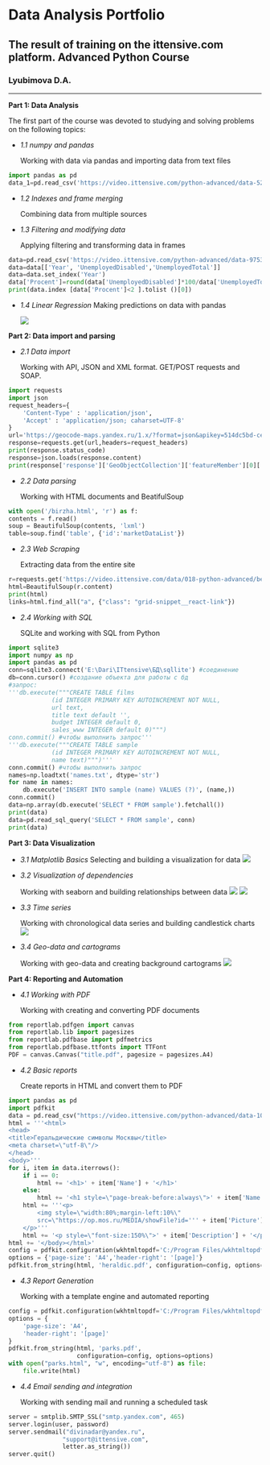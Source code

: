 # Data Analysis Portfolio
## The result of training on the ittensive.com platform. Advanced Python Course
### Lyubimova D.A.
___
**Part 1: Data Analysis**

The first part of the course was devoted to studying and solving problems on the following topics:

+ *1.1 numpy and pandas*

     Working with data via pandas and importing data from text files
     

``` python
import pandas as pd 
data_1=pd.read_csv('https://video.ittensive.com/python-advanced/data-5283-2019-10-04.utf.csv', delimiter=';') 
```

+ *1.2 Indexes and frame merging*

     Combining data from multiple sources

+ *1.3 Filtering and modifying data*

     Applying filtering and transforming data in frames

``` python
data=pd.read_csv('https://video.ittensive.com/python-advanced/data-9753-2019-07-25.utf.csv', delimiter=';')
data=data[['Year', 'UnemployedDisabled','UnemployedTotal']]
data=data.set_index('Year')
data['Procent']=round(data['UnemployedDisabled']*100/data['UnemployedTotal'], 1)
print(data.index [data['Procent']<2 ].tolist ()[0])
```

+ *1.4 Linear Regression*
     Making predictions on data with pandas
     
     ![](repo/p.1/linregress.png)



**Part 2: Data import and parsing**

- *2.1 Data import*

     Working with API, JSON and XML format. GET/POST requests and SOAP.

```python
import requests
import json
request_headers={
    'Content-Type' : 'application/json',
    'Accept' : 'application/json; caharset=UTF-8'
}
url='https://geocode-maps.yandex.ru/1.x/?format=json&apikey=514dc5bd-ce7e-4dbe-a7cc-0eea96f46fc3&geocode=Самара'
response=requests.get(url,headers=request_headers)
print(response.status_code)
response=json.loads(response.content)
print(response['response']['GeoObjectCollection']['featureMember'][0]['GeoObject']['Point']['pos'].split(" ")[0])
```
- *2.2 Data parsing*
  
   Working with HTML documents and BeatifulSoup

``` python
with open('/birzha.html', 'r') as f:
contents = f.read()
soup = BeautifulSoup(contents, 'lxml')
table=soup.find('table', {'id':'marketDataList'})
```
  
- *2.3 Web Scraping*

     Extracting data from the entire site
```python
r=requests.get('https://video.ittensive.com/data/018-python-advanced/beru.ru/', headers=headers)
html=BeautifulSoup(r.content)
print(html)
links=html.find_all("a", {"class": "grid-snippet__react-link"})
```

- *2.4 Working with SQL*

     SQLite and working with SQL from Python

```python
import sqlite3
import numpy as np
import pandas as pd
conn=sqlite3.connect('E:\Dari\ITtensive\БД\sqllite') #соединение
db=conn.cursor() #создание объекта для работы с бд
#запрос:
'''db.execute("""CREATE TABLE films
            (id INTEGER PRIMARY KEY AUTOINCREMENT NOT NULL,
            url text,
            title text default '',
            budget INTEGER default 0,
            sales_www INTEGER default 0)""")
conn.commit() #чтобы выполнить запрос'''
'''db.execute("""CREATE TABLE sample
            (id INTEGER PRIMARY KEY AUTOINCREMENT NOT NULL,
            name text)""")'''
conn.commit() #чтобы выполнить запрос
names=np.loadtxt('names.txt', dtype='str')
for name in names:
    db.execute('INSERT INTO sample (name) VALUES (?)', (name,))
conn.commit()
data=np.array(db.execute('SELECT * FROM sample').fetchall())
print(data)
data=pd.read_sql_query('SELECT * FROM sample', conn)
print(data)
```

**Part 3: Data Visualization**

- *3.1 Matplotlib Basics*
   Selecting and building a visualization for data
   ![](repo/p.3/3.1.png)
  
- *3.2 Visualization of dependencies*

     Working with seaborn and building relationships between data
  ![](repo/p.3/3.2.png)
  ![](repo/p.3/3.22.png)
- *3.3 Time series*

     Working with chronological data series and building candlestick charts
    ![](repo/p.3/3.3.png)
- *3.4 Geo-data and cartograms*

     Working with geo-data and creating background cartograms
    ![](repo/p.3/3.4.png)

**Part 4: Reporting and Automation**
- *4.1 Working with PDF*

     Working with creating and converting PDF documents

```python
from reportlab.pdfgen import canvas
from reportlab.lib import pagesizes
from reportlab.pdfbase import pdfmetrics
from reportlab.pdfbase.ttfonts import TTFont
PDF = canvas.Canvas("title.pdf", pagesize = pagesizes.A4)
```

- *4.2 Basic reports*

     Create reports in HTML and convert them to PDF
```python
import pandas as pd
import pdfkit
data = pd.read_csv("https://video.ittensive.com/python-advanced/data-102743-2019-11-13.utf.csv", delimiter=";")
html = '''<html>
<head>
<title>Геральдические символы Москвы</title>
<meta charset=\"utf-8\"/>
</head>
<body>'''
for i, item in data.iterrows():
    if i == 0:
        html += '<h1>' + item['Name'] + '</h1>'
    else:
        html += '<h1 style=\"page-break-before:always\">' + item['Name'] + '</h1>'
    html += '''<p>
        <img style=\"width:80%;margin-left:10%\"
        src=\"https://op.mos.ru/MEDIA/showFile?id=''' + item['Picture'] + '''\">
    </p>'''
    html += '<p style=\"font-size:150%\">' + item['Description'] + '</p>'
html += '</body></html>'
config = pdfkit.configuration(wkhtmltopdf='C:/Program Files/wkhtmltopdf/bin/wkhtmltopdf.exe')
options = {'page-size': 'A4','header-right': '[page]'}
pdfkit.from_string(html, 'heraldic.pdf', configuration=config, options=options
```

- *4.3 Report Generation*

     Working with a template engine and automated reporting
``` python
config = pdfkit.configuration(wkhtmltopdf='C:/Program Files/wkhtmltopdf/bin/wkhtmltopdf.exe')
options = {
    'page-size': 'A4',
    'header-right': '[page]'
}
pdfkit.from_string(html, 'parks.pdf',
                   configuration=config, options=options)
with open("parks.html", "w", encoding="utf-8") as file:
    file.write(html)
```

- *4.4 Email sending and integration*

     Working with sending mail and running a scheduled task
```python
server = smtplib.SMTP_SSL("smtp.yandex.com", 465)
server.login(user, password)
server.sendmail("divinadar@yandex.ru",
               "support@ittensive.com",
               letter.as_string())
server.quit()
```
